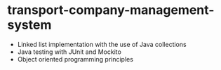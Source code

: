 # transport-company-management-system

- Linked list implementation with the use of Java collections
- Java testing with JUnit and Mockito
- Object oriented programming principles
